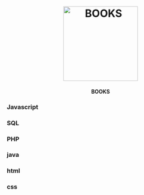 <h1 align="center">
    <img alt="BOOKS" title="#PDF" src="https://github.com/IamThiago-IT/PDF-S/blob/master/src/pdf.png" width="200px" />
</h1>
<h4 align="center">
  BOOKS
</h4>
   
<h3>Javascript</h3>
<h3>SQL</h3>
<h3>PHP</h3>
<h3>java</h3>
<h3>html</h3>
<h3>css</h3>
